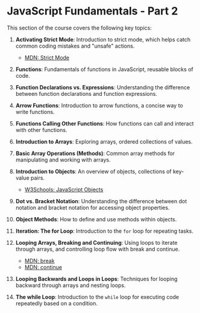 # JavaScript Fundamentals - Part 2

This section of the course covers the following key topics:

1. **Activating Strict Mode**: Introduction to strict mode, which helps catch common coding mistakes and "unsafe" actions.
    - [MDN: Strict Mode](https://developer.mozilla.org/en-US/docs/Web/JavaScript/Reference/Strict_mode)

2. **Functions**: Fundamentals of functions in JavaScript, reusable blocks of code.

3. **Function Declarations vs. Expressions**: Understanding the difference between function declarations and function expressions.

4. **Arrow Functions**: Introduction to arrow functions, a concise way to write functions.

5. **Functions Calling Other Functions**: How functions can call and interact with other functions.

6. **Introduction to Arrays**: Exploring arrays, ordered collections of values.

7. **Basic Array Operations (Methods)**: Common array methods for manipulating and working with arrays.

8. **Introduction to Objects**: An overview of objects, collections of key-value pairs.
    - [W3Schools: JavaScript Objects](https://www.w3schools.com/js/js_objects.asp)

9. **Dot vs. Bracket Notation**: Understanding the difference between dot notation and bracket notation for accessing object properties.

10. **Object Methods**: How to define and use methods within objects.

11. **Iteration: The for Loop**: Introduction to the `for` loop for repeating tasks.

12. **Looping Arrays, Breaking and Continuing**: Using loops to iterate through arrays, and controlling loop flow with break and continue.
    - [MDN: break](https://developer.mozilla.org/en-US/docs/Web/JavaScript/Reference/Statements/break)
    - [MDN: continue](https://developer.mozilla.org/en-US/docs/Web/JavaScript/Reference/Statements/continue)

13. **Looping Backwards and Loops in Loops**: Techniques for looping backward through arrays and nesting loops.

14. **The while Loop**: Introduction to the `while` loop for executing code repeatedly based on a condition.